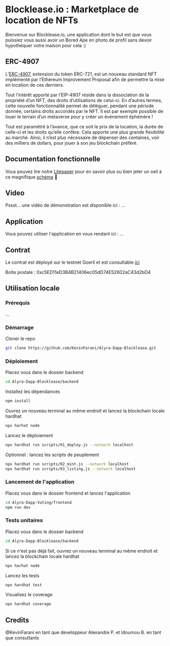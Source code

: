 # Blocklease.io : Marketplace de location de NFTs

Bienvenue sur Blocklease.io, une application dont le but est que vous puissiez vous aussi avoir un Bored Ape en photo de profil sans devoir hypothéquer votre maison pour cela :)

## ERC-4907

L’[ERC-4907](https://eips.ethereum.org/EIPS/eip-4907), extension du token ERC-721, est un nouveau standard NFT implémenté par l’Ethereum Improvement Proposal afin de permettre la mise en location de ces derniers.

Tout l’intérêt apporté par l’EIP-4907 réside dans la dissociation de la propriété d’un NFT, des droits d’utilisations de celui-ci. En d’autres termes, cette nouvelle fonctionnalité permet de déléguer, pendant une période donnée, certains droits accordés par le NFT. Il est par exemple possible de louer le terrain d’un metaverse pour y créer un évènement éphémère !

Tout est paramétré à l’avance, que ce soit le prix de la location, la durée de celle-ci et les droits qu’elle confère. Cela apporte une plus grande flexibilité au marché. Ainsi, il n’est plus nécessaire de dépenser des centaines, voir des milliers de dollars, pour jouer à son jeu blockchain préféré.

## Documentation fonctionnelle

Vous pouvez lire notre [Litepaper](./...) pour en savoir plus ou bien jeter un oeil à ce magnifique [schéma](https://excalidraw.com/#json=9whPmca8eCzk6KQ0djpkj,yYg8rR1y8qnpQuu4FOlgFg) 👀

## Video

Pssst... une vidéo de démonstration est disponible ici : ...

## Application

Vous pouvez utiliser l'application en vous rendant ici : ...

## Contrat

Le contrat est déployé sur le testnet Goerli et est consultable [ici](https://goerli.etherscan.io/address/0xc5ED11eD3B4B21406ec05dD74E52602aC43d2bD4)

Boîte postale : 0xc5ED11eD3B4B21406ec05dD74E52602aC43d2bD4

## Utilisation locale

### Prérequis
...

### Démarrage

Cloner le repo
```bash
git clone https://github.com/KevinFarani/Alyra-Dapp-Blocklease.git
```

### Déploiement

Placez vous dans le dossier backend
```bash
cd Alyra-Dapp-Blocklease/backend
```
Installez les dépendances
```bash
npm install
```
Ouvrez un nouveau terminal au même endroit et lancez la blockchain locale hardhat
```bash
npx harhat node
```
Lancez le déploiement
```bash
npx hardhat run scripts/01_deploy.js --network localhost
```
Optionnel : lancez les scripts de peuplement
```bash
npx hardhat run scripts/02_mint.js --network localhost
npx hardhat run scripts/03_listing.js --network localhost
```

### Lancement de l'application

Placez vous dans le dossier frontend et lancez l'application
```bash
cd Alyra-Dapp-Voting/frontend
npm run dev
```

### Tests unitaires

Placez vous dans le dossier backend
```bash
cd Alyra-Dapp-Blocklease/backend
```
Si ce n'est pas déjà fait, ouvrez un nouveau terminal au même endroit et lancez la blockchain locale hardhat
```bash
npx harhat node
```
Lancez les tests
```bash
npx hardhat test
```
Visualisez le coverage
```bash
npx hardhat coverage
```

## Credits

@KevinFarani en tant que developpeur
Alexandre P. et Idoumou B. en tant que consultants
